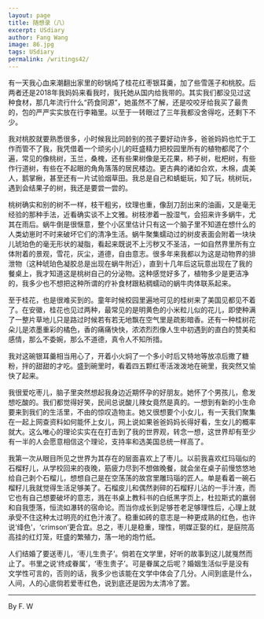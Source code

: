 ```yaml
---
layout: page
title: 随想录（八）
excerpt: USdiary
author: Fang Wang
image: 86.jpg
tags: USdiary
permalink: /writings42/
---
```

有一天我心血来潮翻出家里的砂锅炖了桂花红枣银耳羹，加了些雪莲子和桃胶。后两者还是2018年我妈妈来看我时，我托她从国内给我带的。其实我们都没见过这种食材，那几年流行什么“药食同源”，她虽然不了解，还是咬咬牙给我买了最贵的，包的严严实实放在行李箱里。以至于一转眼过了三年我都没舍得吃，还剩下不少。

我对桃胶就要熟悉很多，小时候我比同龄别的孩子要好动许多，爸爸妈妈也忙于工作而管不了我，我凭借着一个顽劣小儿的旺盛精力把校园里所有的植物都爬了个遍，常见的像桃树，玉兰，桑槐，还有些果树像是无花果，柿子树，枇杷树，有些作行道树，有些在不起眼的角角落落的居民楼边。更古典的诸如合欢，木棉，虞美人，鹅掌楸，甚至还有一片试验烟草田。我总是自己和蜻蜓玩，知了玩，桃树玩，遇到会结果子的树，我还是要尝一尝的。

桃树确实和别的树不一样，枝干粗劣，纹理也重，像刮刀刮出来的油画，又是毫无经验的那种手法，近看确实谈不上文雅。树枝渗着一股湿气，会招来许多蜗牛，尤其在雨后。蜗牛倒是很惬意，整个小区里估计只有这一个脑子里不知道在想什么的人类幼崽时不时来破坏它们的清净生活。蜗牛聚集蠕动过的树皮表面会附着一块块儿琥珀色的毫无形状的凝脂，看起来既说不上污秽又不圣洁，一如自然界里所有立体附着的景观，雪花，灰尘，道德，自由意志。很多年来我都以为这是动物界的排泄物（这种琥珀色凝胶总是出现在蜗牛附近），直到十几年后这玩意出现在了我的餐桌上，我才知道这是桃树自己的分泌物。这种感觉好多了，植物多少是更洁净的，我多少也不想把这种所谓的疗补食材跟粘稠蠕动的蜗牛肉体联系起来。

至于桂花，也是很难买到的。童年时候校园里遍地可见的桂树来了美国见都见不着了。在安徽，桂花也见过两种，最常见的是明黄色的小米粒儿似的花儿，即使种满了一整片草地儿只是路过时候若有若无地飘在空气里是疏影暗香。还有一种桂树花朵儿是浓墨重彩的橘色，香的痛痛快快，浓浓烈烈像人生中初遇到的直白的赞美和感情，那么不委婉，那么不道德，真令人不知所措。

我对这碗银耳羹相当用心了，开着小火焖了一个多小时后又特地等放凉后撒了糖粉，拌的甜甜的才吃。盛到碗里时，看着四五颗红枣活泼泼地在碗里，我突然又愉快了起来。

我很爱吃枣儿，脑子里突然想起我身边近期怀孕的好朋友。她怀了个男孩儿，愈发想吃酸的。我们都觉得好笑，民间总说酸儿辣女竟然是真的。一想到有新的小生命要来到我们的生活里，不由的惊叹造物主。她又很想要个小女儿，有一天我们聚集在一起上网查资料如何能怀上女儿，网上说如果爸爸妈妈长得好看，生女儿的概率就大。这么唯心的理论实实在在打击到了我的世界观，转念一想，这世界却有至少有一半的人会愿意相信这个理论，支持率和选美国总统一样高了。

我第一次从眼目所见之世界为其存在的层面喜欢上了枣儿。以前我喜欢红玛瑙似的石榴籽儿，从学校回来的夜晚，筋疲力尽到不想做晚餐，就会坐在桌子前慢悠悠地给自己剥个石榴儿，想想自己是在空荡荡的故宫里雕玛瑙的匠人。单是看着一碗石榴籽儿我就觉得生活足够美了。石榴皮儿和偶然剥碎的石榴籽儿沾的一手汁液，而它也有自己想要破坏的意志，溅在书桌上教科书的白纸黑字页上，杜拉斯式的羸弱和自我堕落，恒流如瀑转的宿命论。而当你成长到足够苍老足够理性后，心理上就承受不住这种太过明亮的红色汁液了。稳重如砖的意志是一种更成熟的红色，也许说‘绛色’，‘crimson’更合宜。总之，枣儿是稳重，理性，明媒正娶的红，是庭院高高挂的红灯笼，旺盛的繁殖力，落一地的炮竹纸。

人们结婚了要送枣儿，‘枣儿生贵子’。倘若在文学里，好听的故事到这儿就戛然而止了。书里之说‘终成眷属’，‘枣生贵子’。可是眷属之后呢？婚姻生活似乎是没有文学性可言的，否则的话，我多少也该能在文学中体会了几分。人间到底是什么，人间，人的心底倘若爱枣红色，说到底还是因为太清冷了罢。

****

By F. W

